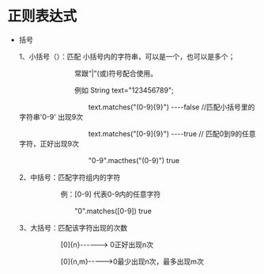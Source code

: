 # 正则表达式

* 括号

  1、小括号（）：匹配 小括号内的字符串，可以是一个，也可以是多个；

  　　　　　　　　常跟“|”(或)符号配合使用。

  　　　　　　　　例如  String text="123456789";

  　　　　　　　　　　text.matches("(0-9){9}")  ----false //匹配小括号里的字符串'0-9' 出现9次

  　　　　　　　　　　text.matches("[0-9]{9}")  ----true // 匹配0到9的任意字符，正好出现9次

  　　　　　　　　　　"0-9".macthes("(0-9)")  true

  2、中括号：匹配字符组内的字符

  　　　　　　例：[0-9] 代表0-9内的任意字符

  　　　　　　　　"0".matches([0-9]) true

  3、大括号：匹配该字符出现的次数

  　　　　　　[0]{n}------> 0正好出现n次

  　　　　　　[0]{n,m}----->0最少出现n次，最多出现m次
